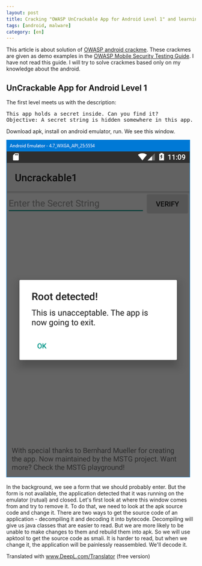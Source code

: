 ```yaml
---
layout: post
title: Cracking "OWASP UnCrackable App for Android Level 1" and learning smali
tags: [android, malware]
category: [en]
---
```


This article is about solution of [OWASP android crackme](https://github.com/OWASP/owasp-mstg/tree/master/Crackmes). These crackmes are given as demo examples in the [OWASP Mobile Security Testing Guide](https://www.owasp.org/index.php/OWASP_Mobile_Security_Testing_Guide). I have not read this guide. I will try to solve crackmes based only on my knowledge about the android. 

## UnCrackable App for Android Level 1

The first level meets us with the description:

<pre>
This app holds a secret inside. Can you find it?
Objective: A secret string is hidden somewhere in this app. Find a way to extract it.
</pre>

Download apk, install on android emulator, run. We see this window.

![](/assets/images/ru/owasp-1/1.png)

In the background, we see a form that we should probably enter. But the form is not available, the application detected that it was running on the emulator (rutual) and closed. Let's first look at where this window comes from and try to remove it. To do that, we need to look at the apk source code and change it. There are two ways to get the source code of an application - decompiling it and decoding it into bytecode. Decompiling will give us java classes that are easier to read. But we are more likely to be unable to make changes to them and rebuild them into apk. So we will use apktool to get the source code as smali. It is harder to read, but when we change it, the application will be painlessly reassembled. We'll decode it.

Translated with www.DeepL.com/Translator (free version)